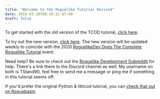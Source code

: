 ```yaml
---
title: "Welcome to the Roguelike Tutorial Revised"
date: 2019-03-30T08:39:22-07:00
draft: false
---
```


To get started with the old version of the TCOD tutorial, [click here](/tutorials/tcod/2019/).

To try out the new version, [click here](/tutorials/tcod/v2/). The new version will be updated weekly to coincide with the 2020 [RoguelikeDev Does The Complete Roguelike Tutorial](https://www.reddit.com/r/roguelikedev/comments/grccvt/roguelikedev_does_the_complete_roguelike_tutorial/) event.

Need help? Be sure to check out the
[Roguelike Development Subreddit](https://www.reddit.com/r/roguelikedev)
for help. There's a link there to the Discord channel as well. My username on both is
TStand90, feel free to send me a message or ping me if something in this tutorial seems
off.

If you'd prefer the original Python & libtcod tutorial, you can
[check that out on Roguebasin](http://www.roguebasin.com/index.php?title=Complete_Roguelike_Tutorial,_using_python%2Blibtcod).
